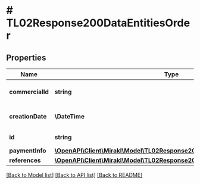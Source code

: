 # # TL02Response200DataEntitiesOrder

## Properties

Name | Type | Description | Notes
------------ | ------------- | ------------- | -------------
**commercialId** | **string** | The order commercial id | [optional]
**creationDate** | **\DateTime** | The order creation date | [optional]
**id** | **string** | The order id | [optional]
**paymentInfo** | [**\OpenAPI\Client\Mirakl\Model\TL02Response200DataEntitiesOrderPaymentInfo**](TL02Response200DataEntitiesOrderPaymentInfo.md) |  | [optional]
**references** | [**\OpenAPI\Client\Mirakl\Model\TL02Response200DataEntitiesOrderReferences**](TL02Response200DataEntitiesOrderReferences.md) |  | [optional]

[[Back to Model list]](../../README.md#models) [[Back to API list]](../../README.md#endpoints) [[Back to README]](../../README.md)
